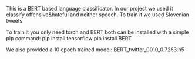 This is a BERT based language classificator. In our project we used it classify offensive&hateful and neither speech. To train it we used Slovenian tweets.

To train it you only need torch and BERT both can be installed with a simple pip command:
pip install tensorflow
pip install BERT

We also provided a 10 epoch trained model: BERT_twitter_0010_0.7253.h5
